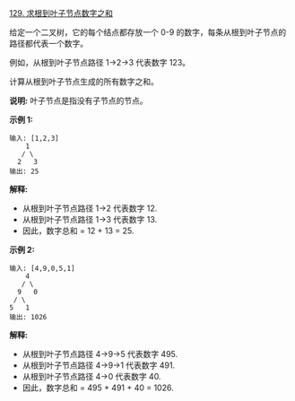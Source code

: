 [129. 求根到叶子节点数字之和](https://leetcode-cn.com/problems/sum-root-to-leaf-numbers/)


给定一个二叉树，它的每个结点都存放一个 0-9 的数字，每条从根到叶子节点的路径都代表一个数字。

例如，从根到叶子节点路径 1->2->3 代表数字 123。

计算从根到叶子节点生成的所有数字之和。

**说明:** 叶子节点是指没有子节点的节点。

**示例 1:**
```
输入: [1,2,3]
    1
   / \
  2   3
输出: 25
```
**解释:**
- 从根到叶子节点路径 1->2 代表数字 12.
- 从根到叶子节点路径 1->3 代表数字 13.
- 因此，数字总和 = 12 + 13 = 25.


**示例 2:**
```
输入: [4,9,0,5,1]
    4
   / \
  9   0
 / \
5   1
输出: 1026
```
**解释:**
- 从根到叶子节点路径 4->9->5 代表数字 495.
- 从根到叶子节点路径 4->9->1 代表数字 491.
- 从根到叶子节点路径 4->0 代表数字 40.
- 因此，数字总和 = 495 + 491 + 40 = 1026.

